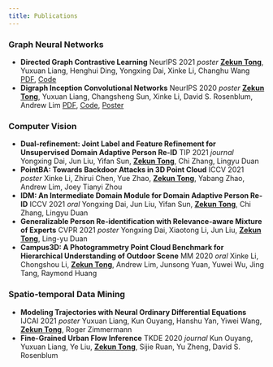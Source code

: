 ```yaml
---
title: Publications
---
```

### Graph Neural Networks
- **Directed Graph Contrastive Learning**
    NeurIPS 2021 *poster*
    <u>**Zekun Tong**</u>, Yuxuan Liang, Henghui Ding, Yongxing Dai, Xinke Li, Changhu Wang 
    [PDF](/attaches/cv_tzk.pdf), [Code](https://github.com/flyingtango/DiGCL)
- **Digraph Inception Convolutional Networks**
    NeurIPS 2020 *poster*
    <u>**Zekun Tong**</u>, Yuxuan Liang, Changsheng Sun, Xinke Li, David S. Rosenblum, Andrew Lim
    [PDF](/attaches/cv_tzk.pdf), [Code](https://github.com/flyingtango/DiGCN), [Poster](/attaches/digcn_poster.pdf)

### Computer Vision
- **Dual-refinement: Joint Label and Feature Refinement for Unsupervised Domain Adaptive Person Re-ID**
    TIP 2021 *journal*
    Yongxing Dai, Jun Liu, Yifan Sun, <u>**Zekun Tong**</u>, Chi Zhang, Lingyu Duan
- **PointBA: Towards Backdoor Attacks in 3D Point Cloud**
    ICCV 2021 *poster*
    Xinke Li, Zhirui Chen, Yue Zhao, <u>**Zekun Tong**</u>, Yabang Zhao, Andrew Lim, Joey Tianyi Zhou
- **IDM: An Intermediate Domain Module for Domain Adaptive Person Re-ID**
    ICCV 2021 *oral*
    Yongxing Dai, Jun Liu, Yifan Sun, <u>**Zekun Tong**</u>, Chi Zhang, Lingyu Duan
- **Generalizable Person Re-identification with Relevance-aware Mixture of Experts**
    CVPR 2021 *poster*
    Yongxing Dai, Xiaotong Li, Jun Liu, <u>**Zekun Tong**</u>, Ling-yu Duan
- **Campus3D: A Photogrammetry Point Cloud Benchmark for Hierarchical Understanding of Outdoor Scene**
    MM 2020 *oral*
    Xinke Li, Chongshou Li, <u>**Zekun Tong**</u>, Andrew Lim, Junsong Yuan, Yuwei Wu, Jing Tang, Raymond Huang

### Spatio-temporal Data Mining
- **Modeling Trajectories with Neural Ordinary Differential Equations**
    IJCAI 2021 *poster*
    Yuxuan Liang, Kun Ouyang, Hanshu Yan, Yiwei Wang, <u>**Zekun Tong**</u>, Roger Zimmermann
- **Fine-Grained Urban Flow Inference**
    TKDE 2020 *journal*
    Kun Ouyang, Yuxuan Liang, Ye Liu, <u>**Zekun Tong**</u>, Sijie Ruan, Yu Zheng, David S. Rosenblum

